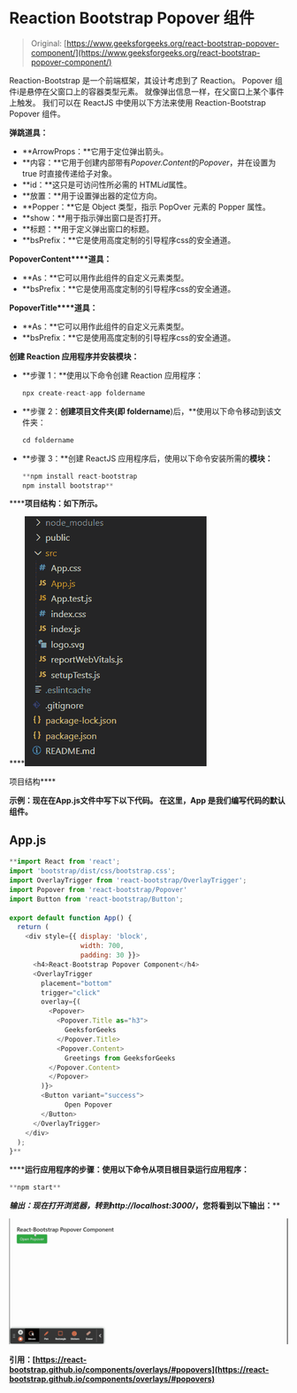# Reaction Bootstrap Popover 组件

> Original: [https://www.geeksforgeeks.org/react-bootstrap-popover-component/](https://www.geeksforgeeks.org/react-bootstrap-popover-component/)

Reaction-Bootstrap 是一个前端框架，其设计考虑到了 Reaction。 Popover 组件i是悬停在父窗口上的容器类型元素。 就像弹出信息一样，在父窗口上某个事件上触发。 我们可以在 ReactJS 中使用以下方法来使用 Reaction-Bootstrap Popover 组件。

**弹跳道具：**

*   **ArrowProps：**它用于定位弹出箭头。
*   **内容：**它用于创建内部带有*Popover.Content*的*Popover*，并在设置为 true 时直接传递给子对象。
*   **id：**这只是可访问性所必需的 HTML*id*属性。
*   **放置：**用于设置弹出器的定位方向。
*   **Popper：**它是 Object 类型，指示 PopOver 元素的 Popper 属性。
*   **show：**用于指示弹出窗口是否打开。
*   **标题：**用于定义弹出窗口的标题。
*   **bsPrefix：**它是使用高度定制的引导程序css的安全通道。

**PopoverContent****道具：**

*   **As：**它可以用作此组件的自定义元素类型。
*   **bsPrefix：**它是使用高度定制的引导程序css的安全通道。

**PopoverTitle****道具：**

*   **As：**它可以用作此组件的自定义元素类型。
*   **bsPrefix：**它是使用高度定制的引导程序css的安全通道。

**创建 Reaction 应用程序并安装模块：**

*   **步骤 1：**使用以下命令创建 Reaction 应用程序：

    ```jsx
    npx create-react-app foldername
    ```

*   **步骤 2：**创建项目文件夹(即 foldername**)后，**使用以下命令移动到该文件夹：

    ```jsx
    cd foldername
    ```

*   **步骤 3：**创建 ReactJS 应用程序后，使用以下命令安装所需的****模块：****

    ```jsx
    **npm install react-bootstrap 
    npm install bootstrap**
    ```

******项目结构：**如下所示。****

****![](img/f04ae0d8b722a9fff0bd9bd138b29c23.png)

项目结构**** 

******示例：**现在在**App.js**文件中写下以下代码。 在这里，App 是我们编写代码的默认组件。****

## ****App.js****

```jsx
**import React from 'react';
import 'bootstrap/dist/css/bootstrap.css';
import OverlayTrigger from 'react-bootstrap/OverlayTrigger';
import Popover from 'react-bootstrap/Popover'
import Button from 'react-bootstrap/Button';

export default function App() {
  return (
    <div style={{ display: 'block', 
                  width: 700, 
                  padding: 30 }}>
      <h4>React-Bootstrap Popover Component</h4>
      <OverlayTrigger
        placement="bottom"
        trigger="click"
        overlay={(
          <Popover>
            <Popover.Title as="h3">
              GeeksforGeeks
            </Popover.Title>
            <Popover.Content>
              Greetings from GeeksforGeeks
          </Popover.Content>
          </Popover>
        )}>
        <Button variant="success">
              Open Popover
        </Button>
      </OverlayTrigger>
    </div>
  );
}**
```

******运行应用程序的步骤：**使用以下命令从项目根目录运行应用程序：****

```jsx
**npm start**
```

******输出：**现在打开浏览器，转到***http://localhost:3000/***，您将看到以下输出：****

****![](img/eb80ff832c3dc49ce541137b81af4ae6.png)****

******引用：**[https://react-bootstrap.github.io/components/overlays/#popovers](https://react-bootstrap.github.io/components/overlays/#popovers)****